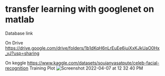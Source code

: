 # transfer learning with googlenet on matlab



Database link

On Drive
https://drive.google.com/drive/folders/1b1dKqH6nLrEuEe6juiXxKJkUaO0Hx_vJ?usp=sharing

On keggle
https://www.kaggle.com/datasets/soujanyasatpute/celeb-facial-recognition
Training Plot
![Screenshot 2022-04-07 at 12 32 40 PM](https://user-images.githubusercontent.com/99108578/162139552-0b61fa50-6bd6-438c-9167-40bbba84b737.png)
